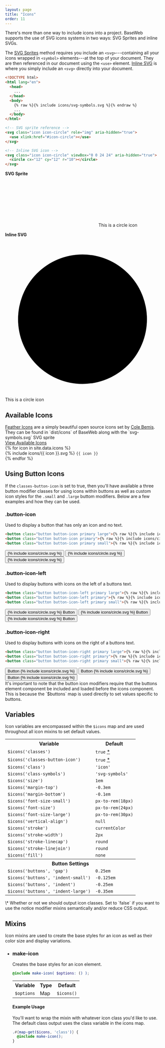 ```yaml
---
layout: page
title: "Icons"
order: 11
---
```


There's more than one way to include icons into a project. BaseWeb supports the use of SVG icons systems in two ways: SVG Sprites and inline SVGs.

The <a href="https://css-tricks.com/svg-sprites-use-better-icon-fonts/" class="onclick-newtab">SVG Sprites</a> method requires you include an `<svg>`---containing all your icons wrapped in `<symbol>` elements---at the top of your document. They are then referenced in our document using the `<use>` element. <a href="https://css-tricks.com/pretty-good-svg-icon-system/" class="onclick-newtab">Inline SVG</a> is where you simply include an `<svg>` directly into your document.

```html
<!DOCTYPE html>
<html lang="en">
  <head>
    ...
  </head>
  <body>
    {% raw %}{% include icons/svg-symbols.svg %}{% endraw %}
    ...
  </body>
</html>
```

```html
<!-- SVG sprite reference -->
<svg class="icon icon-circle" role="img" aria-hidden="true">
  <use xlink:href="#icon-circle"></use>
</svg>

<!-- Inline SVG icon -->
<svg class="icon icon-circle" viewBox="0 0 24 24" aria-hidden="true">
  <circle cx="12" cy="12" r="10"></circle>
</svg>
```

<div class="demo demo-icons">
  <div class="row">
    <div class="col col-6">
      <p><strong>SVG Sprite</strong></p>
      <p>
        <svg class="icon icon-circle" role="img" aria-hidden="true">
          <use xlink:href="#icon-circle"></use>
        </svg>
        This is a circle icon
      </p>
    </div>
    <div class="col col-6">
      <p><strong>Inline SVG</strong></p>
      <p>
        <svg class="icon icon-circle" viewBox="0 0 24 24" aria-hidden="true">
          <circle cx="12" cy="12" r="10"></circle>
        </svg> This is a circle icon
      </p>
    </div>
  </div>
</div>

## Available Icons

<div class="notice blue" markdown="1">
<a href="https://feathericons.com/" class="onclick-newtab">Feather Icons</a> are a simply beautiful open source icons set by <a href="http://colebemis.com/" class="onclick-newtab">Cole Bemis</a>. They can be found in `dist/icons` of BaseWeb along with the `svg-symbols.svg` SVG sprite
</div>

<div class="expandable">
  <div class="expandable-overlay">
    <a class="button primary expandable-trigger" href="#" data-text-swap="Hide Icons">View Available Icons</a>
  </div>
  <div class="expandable-content icons-listing">
    {% for icon in site.data.icons %}
    <div class="icon-item">{% include icons/{{ icon }}.svg %} <code>{{ icon }}</code></div>
    {% endfor %}
  </div>
</div><!-- .expandable -->

## Using Button Icons

If the `classes-button-icon` is set to true, then you'll have available a three button modifier classes for using icons within buttons as well as custom icon styles for the `.small` and `.large` buttom modifiers. Below are a few examples and how they can be used.

### .button-icon

Used to display a button that has only an icon and no text.

```html
<button class="button button-icon primary large">{% raw %}{% include icons/circle.svg %}{% endraw %}</button>
<button class="button button-icon primary">{% raw %}{% include icons/circle.svg %}{% endraw %}</button>
<button class="button button-icon primary small">{% raw %}{% include icons/circle.svg %}{% endraw %}</button>
```

<div class="demo">
  <button class="button button-icon primary large">{% include icons/circle.svg %}</button>
  <button class="button button-icon primary">{% include icons/circle.svg %}</button>
  <button class="button button-icon primary small">{% include icons/circle.svg %}</button>
</div>

### .button-icon-left

Used to display buttons with icons on the left of a buttons text.

```html
<button class="button button-icon-left primary large">{% raw %}{% include icons/circle.svg %}{% endraw %} Button</button>
<button class="button button-icon-left primary">{% raw %}{% include icons/circle.svg %}{% endraw %} Button</button>
<button class="button button-icon-left primary small">{% raw %}{% include icons/circle.svg %}{% endraw %} Button</button>
```

<div class="demo">
  <button class="button button-icon-left primary large">{% include icons/circle.svg %} Button</button>
  <button class="button button-icon-left primary">{% include icons/circle.svg %} Button</button>
  <button class="button button-icon-left primary small">{% include icons/circle.svg %} Button</button>
</div>

### .button-icon-right

Used to display buttons with icons on the right of a buttons text.

```html
<button class="button button-icon-right primary large">{% raw %}{% include icons/circle.svg %}{% endraw %} Button</button>
<button class="button button-icon-right primary">{% raw %}{% include icons/circle.svg %}{% endraw %} Button</button>
<button class="button button-icon-right primary small">{% raw %}{% include icons/circle.svg %}{% endraw %} Button</button>
```

<div class="demo">
  <button class="button button-icon-right primary large">Button {% include icons/circle.svg %}</button>
  <button class="button button-icon-right primary">Button {% include icons/circle.svg %}</button>
  <button class="button button-icon-right primary small">Button {% include icons/circle.svg %}</button>
</div>

<div class="notice yellow" markdown="1">
It's important to note that the button icon modifiers require that the buttons element component be included and loaded before the icons component. This is because the `$buttons` map is used directly to set values specific to buttons.
</div>

## Variables

Icon variables are encompassed within the `$icons` map and are used throughout all icon mixins to set default values.

<table class="table table-docs">
  <tr>
    <th>Variable</th>
    <th>Default</th>
  </tr>

  <tr>
    <td><code>$icons('classes')</code></td>
    <td><code>true</code> <a href="#var-note-1">*</a></td>
  </tr>
  <tr>
    <td><code>$icons('classes-button-icon')</code></td>
    <td><code>true</code> <a href="#var-note-1">*</a></td>
  </tr>

  <tr>
    <td><code>$icons('class')</code></td>
    <td><code>'icon'</code></td>
  </tr>
  <tr>
    <td><code>$icons('class-symbols')</code></td>
    <td><code>'svg-symbols'</code></td>
  </tr>

  <tr>
    <td><code>$icons('size')</code></td>
    <td><code>1em</code></td>
  </tr>

  <tr>
    <td><code>$icons('margin-top')</code></td>
    <td><code>-0.3em</code></td>
  </tr>
  <tr>
    <td><code>$icons('margin-bottom')</code></td>
    <td><code>-0.1em</code></td>
  </tr>

  <tr>
    <td><code>$icons('font-size-small')</code></td>
    <td><code>px-to-rem(18px)</code></td>
  </tr>
  <tr>
    <td><code>$icons('font-size')</code></td>
    <td><code>px-to-rem(24px)</code></td>
  </tr>
  <tr>
    <td><code>$icons('font-size-large')</code></td>
    <td><code>px-to-rem(30px)</code></td>
  </tr>

  <tr>
    <td><code>$icons('vertical-align')</code></td>
    <td><code>null</code></td>
  </tr>

  <tr>
    <td><code>$icons('stroke')</code></td>
    <td><code>currentColor</code></td>
  </tr>
  <tr>
    <td><code>$icons('stroke-width')</code></td>
    <td><code>2px</code></td>
  </tr>
  <tr>
    <td><code>$icons('stroke-linecap')</code></td>
    <td><code>round</code></td>
  </tr>
  <tr>
    <td><code>$icons('stroke-linejoin')</code></td>
    <td><code>round</code></td>
  </tr>

  <tr>
    <td><code>$icons('fill')</code></td>
    <td><code>none</code></td>
  </tr>

  <tr>
    <th colspan="2">Button Settings</th>
  </tr>

  <tr>
    <td><code>$icons('buttons', 'gap')</code></td>
    <td><code>0.25em</code></td>
  </tr>
  <tr>
    <td><code>$icons('buttons', 'indent-small')</code></td>
    <td><code>-0.125em</code></td>
  </tr>
  <tr>
    <td><code>$icons('buttons', 'indent')</code></td>
    <td><code>-0.25em</code></td>
  </tr>
  <tr>
    <td><code>$icons('buttons', 'indent-large')</code></td>
    <td><code>-0.35em</code></td>
  </tr>
</table>

<div class="notice info" id="var-note-1" markdown="1">
\* Whether or not we should output icon classes. Set to `false` if you want to use the notice modifier mixins semantically and/or reduce CSS output.
</div>

## Mixins

Icon mixins are used to create the base styles for an icon as well as their color size and display variations.

<ul class="list list-docs">

<li markdown="1">

### make-icon

Creates the base styles for an icon element.

```scss
@include make-icon( $options: () );
```

<table class="table table-docs">
  <tr>
    <th>Variable</th>
    <th>Type</th>
    <th>Default</th>
  </tr>
  <tr>
    <td><code>$options</code></td>
    <td>Map</td>
    <td><code>$icons()</code></td>
  </tr>
</table>

#### Example Usage

You'll want to wrap the mixin with whatever icon class you'd like to use. The default class output uses the class variable in the icons map.

```scss
.#{map-get($icons, 'class')} {
  @include make-icon();
}
```

</li>

</ul>
